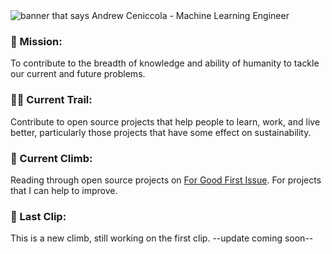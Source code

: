 <img src="https://github.com/aceniccola/aceniccola/andrewbanner.png" alt="banner that says Andrew Ceniccola - Machine Learning Engineer">

<!--
**aceniccola/aceniccola** is a ✨ _special_ ✨ repository because its `README.md` (this file) appears on your GitHub profile.

Here are some ideas to get you started:

- 🔭 I’m currently working on ...
- 🌱 I’m currently learning ...
- 👯 I’m looking to collaborate on ...
- 🤔 I’m looking for help with ...
- 💬 Ask me about ...
- 📫 How to reach me: ...
- 😄 Pronouns: ...
- ⚡ Fun fact: ...
-->

### 🎯 Mission:
To contribute to the breadth of knowledge and ability of humanity to tackle our current and future problems.

### 🗻🥾 Current Trail:
Contribute to open source projects that help people to learn, work, and live better, particularly those projects that have some effect on sustainability.

### 🧗 Current Climb:
Reading through open source projects on [For Good First Issue](https://forgoodfirstissue.github.com/). For projects that I can help to improve.

### 🏁 Last Clip:
This is a new climb, still working on the first clip. --update coming soon--

